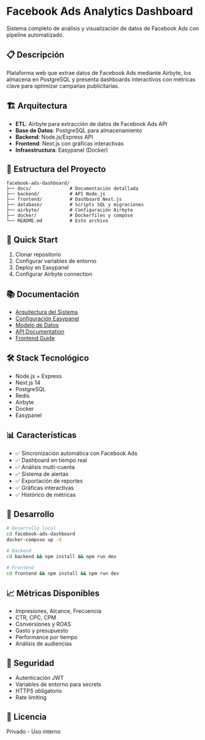 # Facebook Ads Analytics Dashboard

Sistema completo de análisis y visualización de datos de Facebook Ads con pipeline automatizado.

## 📋 Descripción

Plataforma web que extrae datos de Facebook Ads mediante Airbyte, los almacena en PostgreSQL y presenta dashboards interactivos con métricas clave para optimizar campañas publicitarias.

## 🏗 Arquitectura

- **ETL**: Airbyte para extracción de datos de Facebook Ads API
- **Base de Datos**: PostgreSQL para almacenamiento
- **Backend**: Node.js/Express API
- **Frontend**: Next.js con gráficas interactivas
- **Infraestructura**: Easypanel (Docker)

## 📁 Estructura del Proyecto

```
facebook-ads-dashboard/
├── docs/              # Documentación detallada
├── backend/           # API Node.js
├── frontend/          # Dashboard Next.js
├── database/          # Scripts SQL y migraciones
├── airbyte/           # Configuración Airbyte
├── docker/            # Dockerfiles y compose
└── README.md          # Este archivo
```

## 🚀 Quick Start

1. Clonar repositorio
2. Configurar variables de entorno
3. Deploy en Easypanel
4. Configurar Airbyte connection

## 📚 Documentación

- [Arquitectura del Sistema](./docs/01-arquitectura.md)
- [Configuración Easypanel](./docs/02-easypanel-setup.md)
- [Modelo de Datos](./docs/03-modelo-datos.md)
- [API Documentation](./docs/04-api.md)
- [Frontend Guide](./docs/05-frontend.md)

## 🛠 Stack Tecnológico

- Node.js + Express
- Next.js 14
- PostgreSQL
- Redis
- Airbyte
- Docker
- Easypanel

## 📊 Características

- ✅ Sincronización automática con Facebook Ads
- ✅ Dashboard en tiempo real
- ✅ Análisis multi-cuenta
- ✅ Sistema de alertas
- ✅ Exportación de reportes
- ✅ Gráficas interactivas
- ✅ Histórico de métricas

## 🔧 Desarrollo

```bash
# Desarrollo local
cd facebook-ads-dashboard
docker-compose up -d

# Backend
cd backend && npm install && npm run dev

# Frontend  
cd frontend && npm install && npm run dev
```

## 📈 Métricas Disponibles

- Impresiones, Alcance, Frecuencia
- CTR, CPC, CPM
- Conversiones y ROAS
- Gasto y presupuesto
- Performance por tiempo
- Análisis de audiencias

## 🔐 Seguridad

- Autenticación JWT
- Variables de entorno para secrets
- HTTPS obligatorio
- Rate limiting

## 📝 Licencia

Privado - Uso interno